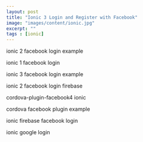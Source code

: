 ```yaml
---
layout: post
title: "Ionic 3 Login and Register with Facebook"
image: "images/content/ionic.jpg"
excerpt: "" 
tags : [ionic] 
---
```


ionic 2 facebook login example

ionic 1 facebook login

ionic 3 facebook login example

ionic 2 facebook login firebase

cordova-plugin-facebook4 ionic

cordova facebook plugin example

ionic firebase facebook login

ionic google login